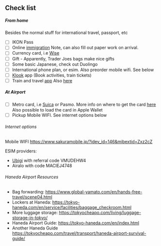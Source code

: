 
## Check list

##### From home

Besides the normal stuff for international travel, passport, etc

- [ ] IKON Pass
- [ ] Online [immigration](https://vjw-lp.digital.go.jp/en/) Note, can also fill out paper work on arrival.
- [ ] Currency card, i.e [Wise](https://wise.com/us/card/)
- [ ] Gift - Apparently, Trader Joes bags make nice gifts
- [ ] Some basic Japanese,  check out Duolingo
- [ ] International phone plan, or esim. Also preorder mobile wifi. See below
- [ ] [Klook](https://www.klook.com/?spm=Tetris_Appdownload.TopNavigation.BackHome&clickId=8ecfa64a05) app (Book activities, train tickets) 
- [ ] Train and travel [app](https://japantravel.navitime.com/en/) Also [here](https://smart-ex.jp/en/index.php)

##### At Airport

- [ ] Metro card, i.e [Suica](https://en.japantravel.com/guide/how-to-get-a-suica-card/22316) or Pasmo. More info on where to get the card [here](https://www.jreast.co.jp/multi/en/welcomesuica/welcomesuica.html) Also possible to load the card in Apple Wallet
- [ ] Pickup Mobile WIFI. See internet options below

###### Internet options

Mobile WIFI <https://www.sakuramobile.jp/?idev_id=146&mibextid=Zxz2cZ> 

ESIM providers:
- [Ubigi](https://cellulardata.ubigi.com/data-plans-and-coverage/) with referral code VMUDEHW4 
- Airalo with code MACIEJ4748

###### Haneda Airport Resources

- Bag forwarding: <https://www.global-yamato.com/en/hands-free-travel/scene04.html>
- Lockers at Haneda: <https://tokyo-haneda.com/en/service/facilities/baggage_checkroom.html>
- More luggage storage: <https://tokyocheapo.com/living/luggage-storage-in-tokyo/>
- Haneda Airport Guide: <https://tokyo-haneda.com/en/index.html>
- Another Haneda Guide <https://tokyocheapo.com/travel/transport/haneda-airport-survival-guide/>
